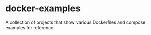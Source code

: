 # docker-examples
A collection of projects that show various Dockerfiles and compose examples for reference. 
